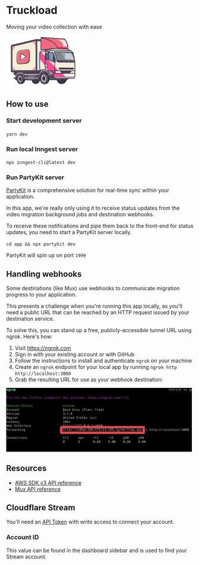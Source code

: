 # Truckload

Moving your video collection with ease

<img src="public/truckload.png" alt="Truckload" width="200px">

## How to use

### Start development server

`yarn dev`

### Run local Inngest server

`npx inngest-cli@latest dev`

### Run PartyKit server

[PartyKit](https://www.partykit.io/) is a comprehensive solution for real-time sync within your application.

In this app, we're really only using it to receive status updates from the video migration background jobs and destination webhooks.

To receive these notifications and pipe them back to the front-end for status updates, you need to start a PartyKit server locally.

`cd app && npx partykit dev`

PartyKit will spin up on port `1999`

## Handling webhooks

Some destinations (like Mux) use webhooks to communicate migration progress to your application.

This presents a challenge when you're running this app locally, as you'll need a public URL that can
be reached by an HTTP request issued by your destination service.

To solve this, you can stand up a free, publicly-accessible tunnel URL using ngrok. Here's how:

1. Visit https://ngrok.com
2. Sign in with your existing account or with GitHub
3. Follow the instructions to install and authenticate `ngrok` on your machine
4. Create an `ngrok` endpoint for your local app by running `ngrok http http://localhost:3000`
5. Grab the resulting URL for use as your webhook destination:

<img src="public/screenshots/ngrok-url.png" alt="Ngrok URL" width="500px">

## Resources

- [AWS SDK v3 API reference](https://docs.aws.amazon.com/AWSJavaScriptSDK/v3/latest/client/s3/)
- [Mux API reference](https://docs.mux.com/api-reference)

## Cloudflare Stream

You'll need an [API Token](https://dash.cloudflare.com/profile/api-tokens) with write access to connect your account.

### Account ID

This value can be found in the dashboard sidebar and is used to find your Stream account.
